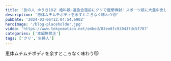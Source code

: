 ```yaml
---
title: '旅の人 ゆうき18才 絶叫娘☆選抜合宿前にクリで痙攣噴射！スポーツ娘に大量中出し後半'
description: '恵体ムチムチボディを余すところなく味わう😻'
pubDate: '2024-03-06T12:04:54.690Z'
heroImage: '/blog-placeholder.jpg'
video: 'https://www.tokyomotion.net/embed/03ee8fc930437dc5f707'
categories: ['本編無修正']
tags: ['クリ','生挿入']
---
```


恵体ムチムチボディを余すところなく味わう😻
